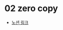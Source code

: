 # 02 zero copy

* [노션 링크](https://inky-professor-649.notion.site/Zero-Copy-aa1dfe263201428cb103c697f2496198?pvs=4)
